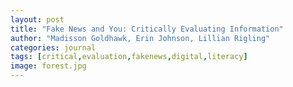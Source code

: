 ```yaml
---
layout: post
title: "Fake News and You: Critically Evaluating Information"
author: "Madisson Goldhawk, Erin Johnson, Lillian Rigling"
categories: journal
tags: [critical,evaluation,fakenews,digital,literacy]
image: forest.jpg
---
```

